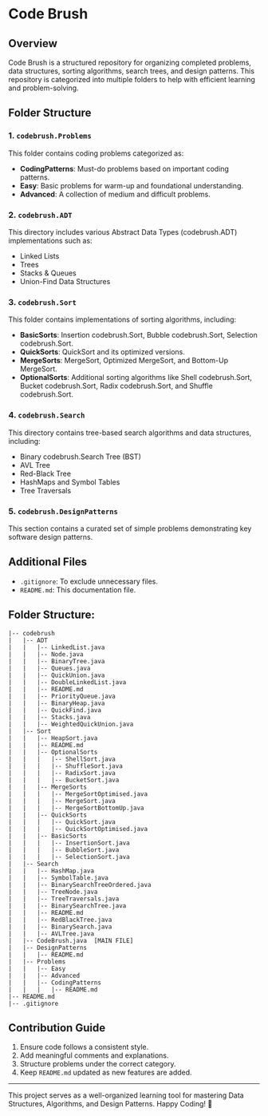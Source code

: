 # Code Brush

## Overview
Code Brush is a structured repository for organizing completed problems, data structures, sorting algorithms, search trees, and design patterns. This repository is categorized into multiple folders to help with efficient learning and problem-solving.

## Folder Structure

### 1. `codebrush.Problems`
This folder contains coding problems categorized as:
- **CodingPatterns**: Must-do problems based on important coding patterns.
- **Easy**: Basic problems for warm-up and foundational understanding.
- **Advanced**: A collection of medium and difficult problems.

### 2. `codebrush.ADT`
This directory includes various Abstract Data Types (codebrush.ADT) implementations such as:
- Linked Lists
- Trees
- Stacks & Queues
- Union-Find Data Structures

### 3. `codebrush.Sort`
This folder contains implementations of sorting algorithms, including:
- **BasicSorts**: Insertion codebrush.Sort, Bubble codebrush.Sort, Selection codebrush.Sort.
- **QuickSorts**: QuickSort and its optimized versions.
- **MergeSorts**: MergeSort, Optimized MergeSort, and Bottom-Up MergeSort.
- **OptionalSorts**: Additional sorting algorithms like Shell codebrush.Sort, Bucket codebrush.Sort, Radix codebrush.Sort, and Shuffle codebrush.Sort.

### 4. `codebrush.Search`
This directory contains tree-based search algorithms and data structures, including:
- Binary codebrush.Search Tree (BST)
- AVL Tree
- Red-Black Tree
- HashMaps and Symbol Tables
- Tree Traversals

### 5. `codebrush.DesignPatterns`
This section contains a curated set of simple problems demonstrating key software design patterns.

## Additional Files
- `.gitignore`: To exclude unnecessary files.
- `README.md`: This documentation file.

## Folder Structure:

```declarative
|-- codebrush
|   |-- ADT
|   |   |-- LinkedList.java
|   |   |-- Node.java
|   |   |-- BinaryTree.java
|   |   |-- Queues.java
|   |   |-- QuickUnion.java
|   |   |-- DoubleLinkedList.java
|   |   |-- README.md
|   |   |-- PriorityQueue.java
|   |   |-- BinaryHeap.java
|   |   |-- QuickFind.java
|   |   |-- Stacks.java
|   |   |-- WeightedQuickUnion.java
|   |-- Sort
|   |   |-- HeapSort.java
|   |   |-- README.md
|   |   |-- OptionalSorts
|   |   |   |-- ShellSort.java
|   |   |   |-- ShuffleSort.java
|   |   |   |-- RadixSort.java
|   |   |   |-- BucketSort.java
|   |   |-- MergeSorts
|   |   |   |-- MergeSortOptimised.java
|   |   |   |-- MergeSort.java
|   |   |   |-- MergeSortBottomUp.java
|   |   |-- QuickSorts
|   |   |   |-- QuickSort.java
|   |   |   |-- QuickSortOptimised.java
|   |   |-- BasicSorts
|   |   |   |-- InsertionSort.java
|   |   |   |-- BubbleSort.java
|   |   |   |-- SelectionSort.java
|   |-- Search
|   |   |-- HashMap.java
|   |   |-- SymbolTable.java
|   |   |-- BinarySearchTreeOrdered.java
|   |   |-- TreeNode.java
|   |   |-- TreeTraversals.java
|   |   |-- BinarySearchTree.java
|   |   |-- README.md
|   |   |-- RedBlackTree.java
|   |   |-- BinarySearch.java
|   |   |-- AVLTree.java
|   |-- CodeBrush.java	[MAIN FILE]
|   |-- DesignPatterns
|   |   |-- README.md
|   |-- Problems
|   |   |-- Easy
|   |   |-- Advanced
|   |   |-- CodingPatterns
|   |   |   |-- README.md
|-- README.md
|-- .gitignore
```

## Contribution Guide
1. Ensure code follows a consistent style.
2. Add meaningful comments and explanations.
3. Structure problems under the correct category.
4. Keep `README.md` updated as new features are added.

---

This project serves as a well-organized learning tool for mastering Data Structures, Algorithms, and Design Patterns. Happy Coding! 🚀

